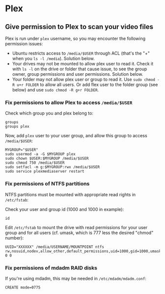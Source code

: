 # Plex

## Give permission to Plex to scan your video files

Plex is run under `plex` username, so you may encounter the following permission issues:

- Ubuntu restricts access to `/media/$USER` through ACL (that's the "+" when you `ls -l /media`). Solution below.
- Your drives may not be mounted to allow plex user to read it. Check it with `ls -l` on the drive or folder that cause issue, to see the group owner, group permissions and user permissions. Solution below.
- Your folder may not allow plex user or group to read it. Use `sudo chmod -R u+r FOLDER` to allow all users. Or add flex user to the folder group (see below) and use `sudo chmod -R g+r FOLDER`.

### Fix permissions to allow Plex to access `/media/$USER`

Check which group you and plex belong to:

```
groups
groups plex
```

Now, add `plex` user to your user group, and allow this group to access `/media/$USER`:

```
MYGROUP="$USER"
sudo usermod -a -G $MYGROUP plex
sudo chown $USER:$MYGROUP /media/$USER
sudo chmod 750 /media/$USER
sudo setfacl -m g:$MYGROUP:rwx /media/$USER
sudo service plexmediaserver restart
```

### Fix permissions of NTFS partitions

NTFS partitions must be mounted with appropriate read rights in `/etc/fstab`:

Check your user and group id (1000 and 1000 in example):

```
id
```

Edit `/etc/fstab` to mount the drive with read permissions for your user group and for all users (cf. umask, which is 777 less the desired "chmod" number):

```
UUID="XXXXXX" /media/USERNAME/MOUNTPOINT ntfs rw,nosuid,nodev,allow_other,default_permissions,uid=1000,gid=1000,umask=002 0 0
```

### Fix permissions of mdadm RAID disks

If you're using mdadm, this may be needed in `/etc/mdadm/mdadm.conf`:

```
CREATE mode=0775
```
